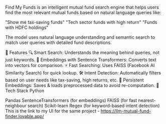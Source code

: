 Find My Funds is an intelligent mutual fund search engine that helps users find the most relevant mutual funds based on natural language queries like:

"Show me tax-saving funds"
"Tech sector funds with high return"
"Funds with HDFC holdings"

The model uses natural language understanding and semantic search to match user queries with detailed fund descriptions.

🚀 Features
🔍 Smart Search: Understands the meaning behind queries, not just keywords.
🧠 Embeddings with Sentence Transformers: Converts text into vectors for comparison.
⚡ Fast Searching: Uses FAISS (Facebook AI Similarity Search) for quick lookup.
🛠️ Intent Detection: Automatically filters based on user needs like tax-saving, high returns, etc.
💾 Persistent Embeddings: Saves & loads preprocessed data to avoid re-computation.
🧰 Tech Stack Python

Pandas
SentenceTransformers (for embeddings)
FAISS (for fast nearest-neighbour search)
Scikit-learn
Regex (for keyword-based intent detection)
This is the link to my UI for the same project - https://llm-mutual-fund-finder.lovable.app/
